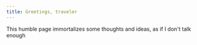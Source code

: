 ```yaml
---
title: Greetings, traveler
---
```


This humble page immortalizes some thoughts and ideas, as if I don't talk enough
